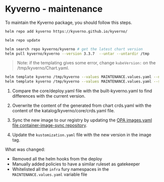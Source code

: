 # Kyverno - maintenance

To maintain the Kyverno package, you should follow this steps.

```bash
helm repo add kyverno https://kyverno.github.io/kyverno/

helm repo update

helm search repo kyverno/kyverno # get the latest chart version
helm pull kyverno/kyverno --version 3.3.7  --untar --untardir /tmp
```

> Note: if the templating gives some error, change `kubeVersion:`  on the /tmp/kyverno/Chart.yaml.

```bash
helm template kyverno /tmp/kyverno --values MAINTENANCE.values.yaml --namespace kyverno > built-kyverno.yaml
helm template kyverno /tmp/kyverno --values MAINTENANCE.values.yaml --set crds.install=true --namespace kyverno | yq 'select(.kind == "CustomResourceDefinition")' > crds.yaml
```

1. Compare the core/deploy.yaml file with the built-kyverno.yaml to find differences with the current version.

2. Overwrite the content of the generated from chart crds.yaml with the content of the katalog/kyverno/core/crds.yaml file.

3. Sync the new image to our registry by updating the [OPA images.yaml file container-image-sync repository](https://github.com/sighupio/container-image-sync/blob/main/modules/opa/images.yml).

4. Update the `kustomization.yaml` file with the new version in the image tag.

What was changed:
- Removed all the helm hooks from the deploy
- Manually added policies to have a similar ruleset as gatekeeper
- Whitelisted all the `infra` fury namespaces in the `MAINTENANCE.values.yaml` variable file